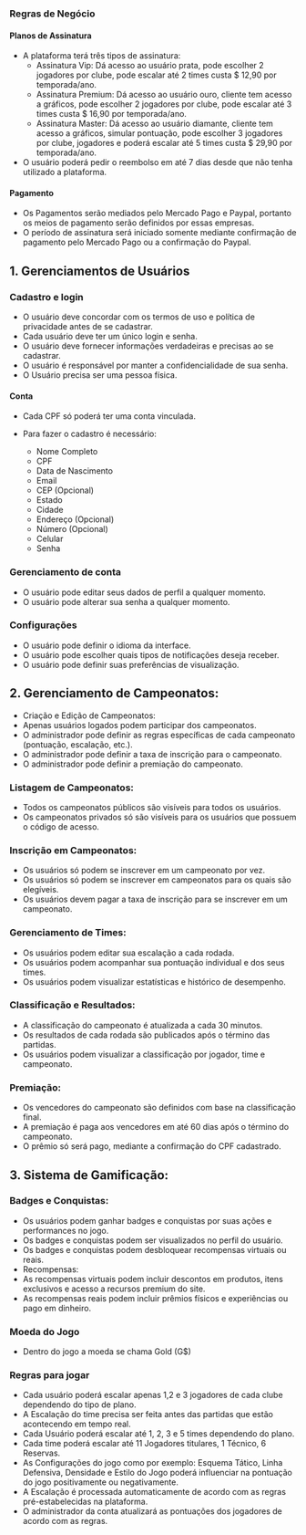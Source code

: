 ### Regras de Negócio

#### Planos de Assinatura

- A plataforma terá três tipos de assinatura:
  - Assinatura Vip: Dá acesso ao usuário prata, pode escolher 2 jogadores por clube, pode escalar até 2 times custa $ 12,90 por temporada/ano.
  - Assinatura Premium: Dá acesso ao usuário ouro, cliente tem acesso a gráficos, pode escolher 2 jogadores por clube, pode escalar até 3 times custa $ 16,90 por temporada/ano.
  - Assinatura Master: Dá acesso ao usuário diamante, cliente tem acesso a gráficos, simular pontuação, pode escolher 3 jogadores por clube, jogadores e poderá escalar até 5 times custa $ 29,90 por temporada/ano.
- O usuário poderá pedir o reembolso em até 7 dias desde que não tenha utilizado a plataforma.

#### Pagamento

- Os Pagamentos serão mediados pelo Mercado Pago e Paypal, portanto os meios de pagamento serão definidos por essas empresas.
- O período de assinatura será iniciado somente mediante confirmação de pagamento pelo Mercado Pago ou a confirmação do Paypal.

## 1. Gerenciamentos de Usuários

### Cadastro e login

- O usuário deve concordar com os termos de uso e política de privacidade antes de se cadastrar.
- Cada usuário deve ter um único login e senha.
- O usuário deve fornecer informações verdadeiras e precisas ao se cadastrar.
- O usuário é responsável por manter a confidencialidade de sua senha.
- O Usuário precisa ser uma pessoa física.

#### Conta

- Cada CPF só poderá ter uma conta vinculada.

- Para fazer o cadastro é necessário:

  - Nome Completo
  - CPF
  - Data de Nascimento
  - Email
  - CEP (Opcional)
  - Estado
  - Cidade
  - Endereço (Opcional)
  - Número (Opcional)
  - Celular
  - Senha

### Gerenciamento de conta

- O usuário pode editar seus dados de perfil a qualquer momento.
- O usuário pode alterar sua senha a qualquer momento.

### Configurações

- O usuário pode definir o idioma da interface.
- O usuário pode escolher quais tipos de notificações deseja receber.
- O usuário pode definir suas preferências de visualização.

## 2. Gerenciamento de Campeonatos:

- Criação e Edição de Campeonatos:
- Apenas usuários logados podem participar dos campeonatos.
- O administrador pode definir as regras específicas de cada campeonato (pontuação, escalação, etc.).
- O administrador pode definir a taxa de inscrição para o campeonato.
- O administrador pode definir a premiação do campeonato.

### Listagem de Campeonatos:

- Todos os campeonatos públicos são visíveis para todos os usuários.
- Os campeonatos privados só são visíveis para os usuários que possuem o código de acesso.

### Inscrição em Campeonatos:

- Os usuários só podem se inscrever em um campeonato por vez.
- Os usuários só podem se inscrever em campeonatos para os quais são elegíveis.
- Os usuários devem pagar a taxa de inscrição para se inscrever em um campeonato.

### Gerenciamento de Times:

- Os usuários podem editar sua escalação a cada rodada.
- Os usuários podem acompanhar sua pontuação individual e dos seus times.
- Os usuários podem visualizar estatísticas e histórico de desempenho.

### Classificação e Resultados:

- A classificação do campeonato é atualizada a cada 30 minutos.
- Os resultados de cada rodada são publicados após o término das partidas.
- Os usuários podem visualizar a classificação por jogador, time e campeonato.

### Premiação:

- Os vencedores do campeonato são definidos com base na classificação final.
- A premiação é paga aos vencedores em até 60 dias após o término do campeonato.
- O prêmio só será pago, mediante a confirmação do CPF cadastrado.


## 3. Sistema de Gamificação:

### Badges e Conquistas:
- Os usuários podem ganhar badges e conquistas por suas ações e performances no jogo.
- Os badges e conquistas podem ser visualizados no perfil do usuário.
- Os badges e conquistas podem desbloquear recompensas virtuais ou reais.
- Recompensas:
- As recompensas virtuais podem incluir descontos em produtos, itens exclusivos e acesso a recursos premium do site.
- As recompensas reais podem incluir prêmios físicos e experiências ou pago em dinheiro.

### Moeda do Jogo

- Dentro do jogo a moeda se chama Gold (G$)

### Regras para jogar

- Cada usuário poderá escalar apenas 1,2 e 3 jogadores de cada clube dependendo do tipo de plano.
- A Escalação do time precisa ser feita antes das partidas que estão acontecendo em tempo real.
- Cada Usuário poderá escalar até 1, 2, 3 e 5 times dependendo do plano.
- Cada time poderá escalar até 11 Jogadores titulares, 1 Técnico, 6 Reservas.
- As Configurações do jogo como por exemplo: Esquema Tático, Linha Defensiva, Densidade e Estilo do Jogo poderá influenciar na pontuação do jogo positivamente ou negativamente.
- A Escalação é processada automaticamente de acordo com as regras pré-estabelecidas na plataforma.
- O administrador da conta atualizará as pontuações dos jogadores de acordo com as regras.
